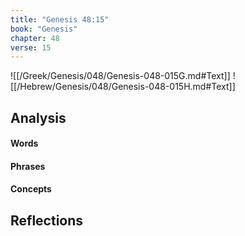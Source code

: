 ```yaml
---
title: "Genesis 48:15"
book: "Genesis"
chapter: 48
verse: 15
---
```

![[/Greek/Genesis/048/Genesis-048-015G.md#Text]]
![[/Hebrew/Genesis/048/Genesis-048-015H.md#Text]]

## Analysis

#### Words

#### Phrases

#### Concepts

## Reflections
